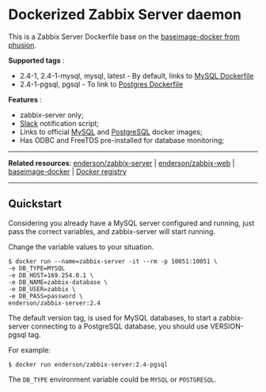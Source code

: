 # Dockerized Zabbix Server daemon

This is a Zabbix Server Dockerfile base on the [baseimage-docker from phusion](http://phusion.github.io/baseimage-docker/).

**Supported tags** :

* 2.4-1, 2.4-1-mysql, mysql, latest -  By default, links to [MySQL Dockerfile](https://registry.hub.docker.com/_/mysql/)
* 2.4-1-pgsql, pgsql - To link to [Postgres Dockerfile](https://registry.hub.docker.com/_/postgres/)

**Features** :

* zabbix-server only;
* [Slack](https://slack.com/) notification script;
* Links to official [MySQL](https://registry.hub.docker.com/_/mysql/) and [PostgreSQL](https://registry.hub.docker.com/_/postgres/) docker images;
* Has ODBC and FreeTDS pre-installed for database monitoring;

-----------------------------------------

**Related resources**:
  [enderson/zabbix-server](https://github.com/endersonmaia/docker-zabbix-server) |
  [enderson/zabbix-web](https://github.com/endersonmaia/docker-zabbix-web) |
  [baseimage-docker](https://phusion.github.io/baseimage-docker/) |
  [Docker registry](https://index.docker.io/u/phusion/baseimage/)

-----------------------------------------

## Quickstart

Considering you already have a MySQL server configured and running, just pass the correct variables, and zabbix-server will start running.

Change the variable values to your situation.

    $ docker run --name=zabbix-server -it --rm -p 10051:10051 \
    -e DB_TYPE=MYSQL
    -e DB_HOST=169.254.0.1 \
    -e DB_NAME=zabbix-database \
    -e DB_USER=zabbix \
    -e DB_PASS=password \
    enderson/zabbix-server:2.4

The default version tag, is used for MySQL databases, to start a zabbix-server connecting to a PostgreSQL database, you should use VERSION-pgsql tag.

For example: 

    $ docker run enderson/zabbix-server:2.4-pgsql

The `DB_TYPE` environment variable could be `MYSQL` or `POSTGRESQL`.